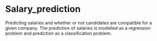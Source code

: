 # Salary_prediction
Predicting salaries and whether or not candidates are compatible for a given company. The prediction of salaries is modelled as a regression problem and prediction as a classification problem.
